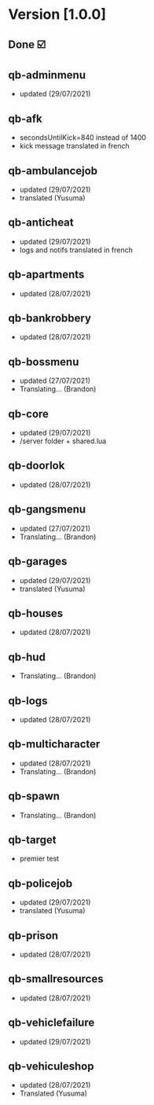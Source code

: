 # Version [1.0.0]

## Done ☑️

## qb-adminmenu

- updated (29/07/2021)

## qb-afk

- secondsUntilKick=840 instead of 1400
- kick message translated in french

## qb-ambulancejob

- updated (29/07/2021)
- translated (Yusuma)

## qb-anticheat

- updated (29/07/2021)
- logs and notifs translated in french

## qb-apartments

- updated (28/07/2021)

## qb-bankrobbery

- updated (28/07/2021)

## qb-bossmenu

- updated (27/07/2021)
- Translating... (Brandon)

## qb-core

- updated (29/07/2021)
- /server folder + shared.lua

## qb-doorlok

- updated (28/07/2021)

## qb-gangsmenu

- updated (27/07/2021)
- Translating... (Brandon)

## qb-garages

- updated (29/07/2021)
- translated (Yusuma)

## qb-houses

- updated (28/07/2021)

## qb-hud

- Translating... (Brandon)

## qb-logs

- updated (28/07/2021)

## qb-multicharacter

- updated (28/07/2021)
- Translating... (Brandon)

## qb-spawn

- Translating... (Brandon)

## qb-target

- premier test

## qb-policejob

- updated (29/07/2021)
- translated (Yusuma)

## qb-prison

- updated (28/07/2021)

## qb-smallresources

- updated (28/07/2021)

## qb-vehiclefailure

- updated (29/07/2021)

## qb-vehiculeshop

- updated (28/07/2021)
- Translated (Yusuma)
